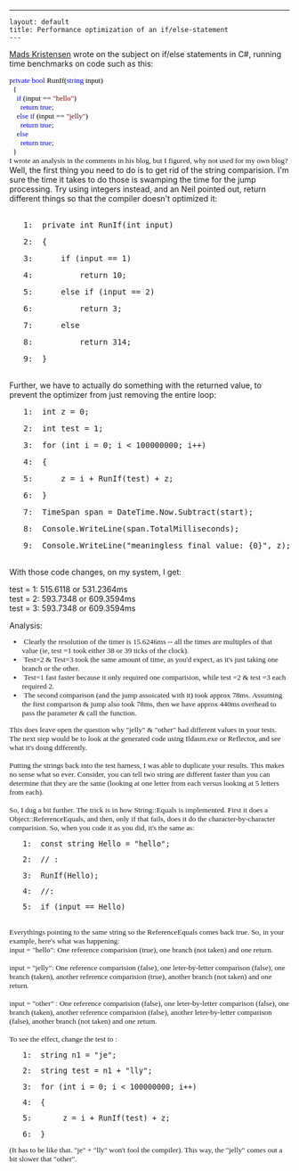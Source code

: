   ---
    layout: default
    title: Performance optimization of an if/else-statement
    ---

  <p>
    <a href="http://www.madskristensen.dk/blog/Performance+Optimization+Of+An+Ifelsestatement.aspx">Mads Kristensen</a> wrote on the subject on if/else statements in C#, running time benchmarks on code such as this:</p> <p class="MsoNormal" style="margin:0cm 0cm 0pt;"><span style="font-size:10pt;font-family:consolas;"><span><font color="#000000"></font></span><span style="color:blue;">private</span><font color="#000000"> </font><span style="color:blue;">bool</span><font color="#000000"> RunIf(</font><span style="color:blue;">string</span><font color="#000000"> input)</font></span></p> <p class="MsoNormal" style="margin:0cm 0cm 0pt;"><span style="font-size:10pt;font-family:consolas;"><font color="#000000"><span>  </span>{</font></span></p> <p class="MsoNormal" style="margin:0cm 0cm 0pt;"><span style="font-size:10pt;font-family:consolas;"><span><font color="#000000">    </font></span><span style="color:blue;">if</span><font color="#000000"> (input == </font><span style="color:maroon;">"hello"</span><font color="#000000">)</font></span></p> <p class="MsoNormal" style="margin:0cm 0cm 0pt;"><span style="font-size:10pt;font-family:consolas;"><span><font color="#000000">      </font></span><span style="color:blue;">return</span><font color="#000000"> </font><span style="color:blue;">true</span><font color="#000000">;</font></span></p> <p class="MsoNormal" style="margin:0cm 0cm 0pt;"><span style="font-size:10pt;font-family:consolas;"><span><font color="#000000">    </font></span><span style="color:blue;">else</span><font color="#000000"> </font><span style="color:blue;">if</span><font color="#000000"> (input == </font><span style="color:maroon;">"jelly"</span><font color="#000000">)</font></span></p> <p class="MsoNormal" style="margin:0cm 0cm 0pt;"><span style="font-size:10pt;font-family:consolas;"><span><font color="#000000">      </font></span><span style="color:blue;">return</span><font color="#000000"> </font><span style="color:blue;">true</span><font color="#000000">;</font></span></p> <p class="MsoNormal" style="margin:0cm 0cm 0pt;"><span style="font-size:10pt;font-family:consolas;"><span><font color="#000000">    </font></span></span><span style="font-size:10pt;color:blue;font-family:consolas;">else</span></p> <p class="MsoNormal" style="margin:0cm 0cm 0pt;"><span style="font-size:10pt;font-family:consolas;"><span><font color="#000000">      </font></span><span style="color:blue;">return</span><font color="#000000"> </font><span style="color:blue;">true</span><font color="#000000">;</font></span></p> <p class="MsoNormal" style="margin:0cm 0cm 0pt;"><span style="font-size:10pt;font-family:consolas;"><font color="#000000"><span>  </span>}</font></span></p> <p class="MsoNormal" style="margin:0cm 0cm 0pt;"><span style="font-size:10pt;font-family:consolas;"></span></p> <p class="MsoNormal" style="margin:0cm 0cm 0pt;"><span style="font-size:10pt;font-family:consolas;"></span></p> <p class="MsoNormal" style="margin:0cm 0cm 0pt;"><span style="font-size:10pt;font-family:consolas;">I wrote an analysis in the comments in his blog, but I figured, why not used for my own blog?</span></p> <p class="MsoNormal" style="margin:0cm 0cm 0pt;"><span style="font-size:10pt;font-family:consolas;"></span></p> <p class="MsoNormal" style="margin:0cm 0cm 0pt;"><span style="font-size:10pt;font-family:consolas;"></span></p>Well, the first thing you need to do is to get rid of the string comparision. I'm sure the time it takes to do those is swamping the time for the jump processing. Try using integers instead, and an Neil pointed out, return different things so that the compiler doesn't optimized it: <br /><br /> <div class="csharpcode"><pre class="alt"><span class="lnum">   1:  </span><span class="kwrd">private</span> <span class="kwrd">int</span> RunIf(<span class="kwrd">int</span> input) </pre><pre><span class="lnum">   2:  </span>{ </pre><pre class="alt"><span class="lnum">   3:  </span>    <span class="kwrd">if</span> (input == 1) </pre><pre><span class="lnum">   4:  </span>        <span class="kwrd">return</span> 10; </pre><pre class="alt"><span class="lnum">   5:  </span>    <span class="kwrd">else</span> <span class="kwrd">if</span> (input == 2) </pre><pre><span class="lnum">   6:  </span>        <span class="kwrd">return</span> 3; </pre><pre class="alt"><span class="lnum">   7:  </span>    <span class="kwrd">else</span> </pre><pre><span class="lnum">   8:  </span>        <span class="kwrd">return</span> 314; </pre><pre class="alt"><span class="lnum">   9:  </span>} </pre></div><br />Further, we have to actually do something with the returned value, to prevent the optimizer from just removing the entire loop: <br />
<div class="csharpcode"><pre class="alt"><span class="lnum">   1:  </span><span class="kwrd">int</span> z = 0; </pre><pre><span class="lnum">   2:  </span><span class="kwrd">int</span> test = 1; </pre><pre class="alt"><span class="lnum">   3:  </span><span class="kwrd">for</span> (<span class="kwrd">int</span> i = 0; i &lt; 100000000; i++) </pre><pre><span class="lnum">   4:  </span>{ </pre><pre class="alt"><span class="lnum">   5:  </span>    z = i + RunIf(test) + z; </pre><pre><span class="lnum">   6:  </span>} </pre><pre class="alt"><span class="lnum">   7:  </span>TimeSpan span = DateTime.Now.Subtract(start); </pre><pre><span class="lnum">   8:  </span>Console.WriteLine(span.TotalMilliseconds); </pre><pre class="alt"><span class="lnum">   9:  </span>Console.WriteLine(<span class="str">"meaningless final value: {0}"</span>, z); </pre></div>
<p><br />With those code changes, on my system, I get: </p>
<p>test = 1: 515.6118 or 531.2364ms <br />test = 2: 593.7348 or 609.3594ms <br />test = 3: 593.7348 or 609.3594ms </p>Analysis: <span style="font-size:10pt;font-family:consolas;"> 
<ul>
<li class="MsoNormal" style="margin:0cm 0cm 0pt;"> Clearly the resolution of the timer is 15.6246ms -- all the times are multiples of that value (ie, test =1 took either 38 or 39 ticks of the clock). 
</li><li class="MsoNormal" style="margin:0cm 0cm 0pt;"> Test=2 &amp; Test=3 took the same amount of time, as you'd expect, as it's just taking one branch or the other. 
</li><li class="MsoNormal" style="margin:0cm 0cm 0pt;"> Test=1 fast faster because it only required one comparision, while test =2 &amp; test =3 each required 2. 
</li><li class="MsoNormal" style="margin:0cm 0cm 0pt;"> The second comparison (and the jump assoicated with it) took approx 78ms. Assuming the first comparison &amp; jump also took 78ms, then we have approx 440ms overhead to pass the parameter &amp; call the function. </li></ul>
<p class="MsoNormal" style="margin:0cm 0cm 0pt;">This does leave open the question why "jelly" &amp; "other" had different values in your tests. The next step would be to look at the generated code using Ildasm.exe or Reflector, and see what it's doing differently.</p>
<p class="MsoNormal" style="margin:0cm 0cm 0pt;"> </p>
<p class="MsoNormal" style="margin:0cm 0cm 0pt;">Putting the strings back into the test harness, I was able to duplicate your results. This makes no sense what so ever. Consider, you can tell two string are different faster than you can determine that they are the same (looking at one letter from each versus looking at 5 letters from each). <br /><br />So, I dug a bit further. The trick is in how String::Equals is implemented. First it does a Object::ReferenceEquals, and then, only if that fails, does it do the character-by-character comparision. So, when you code it as you did, it's the same as: <br /></p>
<div class="csharpcode"><pre class="alt"><span class="lnum">   1:  </span><span class="kwrd">const</span> <span class="kwrd">string</span> Hello = <span class="str">"hello"</span>; </pre><pre><span class="lnum">   2:  </span><span class="rem">// : </span></pre><pre class="alt"><span class="lnum">   3:  </span>RunIf(Hello); </pre><pre><span class="lnum">   4:  </span><span class="rem">//: </span></pre><pre class="alt"><span class="lnum">   5:  </span><span class="kwrd">if</span> (input == Hello) </pre></div><br />Everythings pointing to the same string so the ReferenceEquals comes back true. So, in your example, here's what was happening: <br />input = "hello": One reference comparision (true), one branch (not taken) and one return. <br /><br />input = "jelly": One reference comparision (false), one leter-by-letter comparison (false), one branch (taken), another reference comparision (true), another branch (not taken) and one return. <br /><br />input = "other" : One reference comparision (false), one leter-by-letter comparison (false), one branch (taken), another reference comparision (false), another leter-by-letter comparison (false), another branch (not taken) and one return. <br /><br />To see the effect, change the test to : <br />
<div class="csharpcode"><pre class="alt"><span class="lnum">   1:  </span><span class="kwrd">string</span> n1 = <span class="str">"je"</span>; </pre><pre><span class="lnum">   2:  </span><span class="kwrd">string</span> test = n1 + <span class="str">"lly"</span>; </pre><pre class="alt"><span class="lnum">   3:  </span><span class="kwrd">for</span> (<span class="kwrd">int</span> i = 0; i &lt; 100000000; i++) </pre><pre><span class="lnum">   4:  </span>{ </pre><pre class="alt"><span class="lnum">   5:  </span>     z = i + RunIf(test) + z; </pre><pre><span class="lnum">   6:  </span>} </pre></div>(It has to be like that. "je" + "lly" won't fool the compiler). This way, the "jelly" comes out a bit slower that "other". </span>